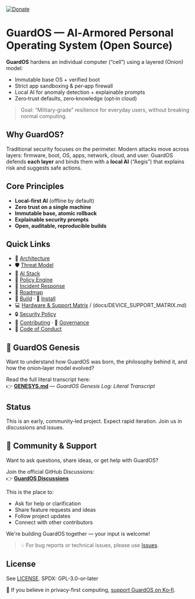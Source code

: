 [![Donate](https://img.shields.io/badge/Donate-Ko--fi-blueviolet?logo=ko-fi)](https://ko-fi.com/guardos)

# GuardOS — AI‑Armored Personal Operating System (Open Source)

**GuardOS** hardens an individual computer (“cell”) using a layered (Onion) model:
- Immutable base OS + verified boot
- Strict app sandboxing & per‑app firewall
- Local AI for anomaly detection + explainable prompts
- Zero‑trust defaults, zero‑knowledge (opt‑in cloud)

> Goal: “Military‑grade” resilience for everyday users, without breaking normal computing.

## Why GuardOS?
Traditional security focuses on the perimeter. Modern attacks move across layers: firmware, boot, OS, apps, network, cloud, and user. GuardOS defends **each layer** and binds them with a **local AI** (“Aegis”) that explains risk and suggests safe actions.

## Core Principles
- **Local‑first AI** (offline by default)
- **Zero trust on a single machine**
- **Immutable base, atomic rollback**
- **Explainable security prompts**
- **Open, auditable, reproducible builds**

## Quick Links
- 📐 [Architecture](docs/ARCHITECTURE.md)
- 🛡️ [Threat Model](docs/THREAT_MODEL.md)
- 🧠 [AI Stack](docs/AI_STACK.md)
- 🧩 [Policy Engine](docs/POLICY_ENGINE.md)
- 🧯 [Incident Response](docs/INCIDENT_RESPONSE.md)
- 🧭 [Roadmap](ROADMAP.md)
- 🧱 [Build](BUILD.md) · 🚀 [Install](INSTALL.md)
- 💻 [Hardware & Support Matrix](docs/HARDWARE.md) / (docs/DEVICE_SUPPORT_MATRIX.md)
- 🔒 [Security Policy](SECURITY.md)
- 🤝 [Contributing](CONTRIBUTING.md) · 🧭 [Governance](GOVERNANCE.md)
- 📣 [Code of Conduct](CODE_OF_CONDUCT.md)

## 📖 GuardOS Genesis

Want to understand how GuardOS was born, the philosophy behind it, and how the onion‑layer model evolved?

Read the full literal transcript here:  
👉 [**GENESYS.md**](./GENESYS.md) — *GuardOS Genesis Log: Literal Transcript*

## Status
This is an early, community‑led project. Expect rapid iteration. Join us in discussions and issues.

## 💬 Community & Support

Want to ask questions, share ideas, or get help with GuardOS?

Join the official GitHub Discussions:  
👉 **[GuardOS Discussions](https://github.com/juanitto-maker/GuardOS/discussions)**

This is the place to:
- Ask for help or clarification
- Share feature requests and ideas
- Follow project updates
- Connect with other contributors

We're building GuardOS together — your input is welcome!

> 💡 For bug reports or technical issues, please use [Issues](https://github.com/juanitto-maker/GuardOS/issues).


## License
See [LICENSE](LICENSE). SPDX: GPL-3.0-or-later


🙏 If you believe in privacy-first computing, [support GuardOS on Ko‑fi](https://ko-fi.com/guardos).
